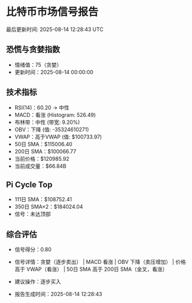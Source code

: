 # 比特币市场信号报告

最后更新时间: 2025-08-14 12:28:43 UTC

## 恐慌与贪婪指数
- 情绪值：75（贪婪）
- 更新时间：2025-08-14 00:00:00

## 技术指标
- RSI(14)：60.20 → 中性
- MACD：看涨 (Histogram: 526.49)
- 布林带：中性 (带宽: 9.20%)
- OBV：下降 (值: -35324610271)
- VWAP：高于VWAP (值: $100733.97)
- 50日 SMA：$115006.40
- 200日 SMA：$100066.77
- 当前价格：$120985.92
- 当前成交量：$66.84B

## Pi Cycle Top
- 111日 SMA：$108752.41
- 350日 SMA×2：$184024.04
- 信号：未达顶部

## 综合评估
- 信号得分：0.80
- 信号详情：贪婪（逐步卖出） | MACD 看涨 | OBV 下降（卖压增加） | 价格高于 VWAP（看涨） | 50日 SMA 高于 200日 SMA（金叉，看涨）
- 建议操作：逐步买入

- 报告生成时间：2025-08-14 12:28:43